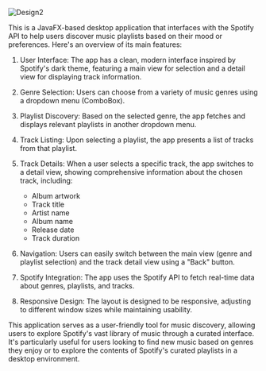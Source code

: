 ![Design2](https://github.com/user-attachments/assets/43b85517-51d1-464a-b679-a5c0991980ae)

This is a JavaFX-based desktop application that interfaces with the Spotify API to help users discover music playlists based on their mood or preferences. Here's an overview of its main features:

1. User Interface: The app has a clean, modern interface inspired by Spotify's dark theme, featuring a main view for selection and a detail view for displaying track information.

2. Genre Selection: Users can choose from a variety of music genres using a dropdown menu (ComboBox).

3. Playlist Discovery: Based on the selected genre, the app fetches and displays relevant playlists in another dropdown menu.

4. Track Listing: Upon selecting a playlist, the app presents a list of tracks from that playlist.

5. Track Details: When a user selects a specific track, the app switches to a detail view, showing comprehensive information about the chosen track, including:
   - Album artwork
   - Track title
   - Artist name
   - Album name
   - Release date
   - Track duration

6. Navigation: Users can easily switch between the main view (genre and playlist selection) and the track detail view using a "Back" button.

7. Spotify Integration: The app uses the Spotify API to fetch real-time data about genres, playlists, and tracks.

8. Responsive Design: The layout is designed to be responsive, adjusting to different window sizes while maintaining usability.

This application serves as a user-friendly tool for music discovery, allowing users to explore Spotify's vast library of music through a curated interface. 
It's particularly useful for users looking to find new music based on genres they enjoy or to explore the contents of Spotify's curated playlists in a desktop environment.

